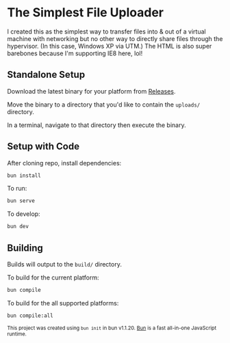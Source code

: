 # The Simplest File Uploader

I created this as the simplest way to transfer files into & out of a virtual
machine with networking but no other way to directly share files through the
hypervisor. (In this case, Windows XP via UTM.) The HTML is also super barebones
because I'm supporting IE8 here, lol!

## Standalone Setup

Download the latest binary for your platform from
[Releases](https://github.com/ilynxcat/the-simplest-uploader/releases).

Move the binary to a directory that you'd like to contain the `uploads/`
directory.

In a terminal, navigate to that directory then execute the binary.

## Setup with Code

After cloning repo, install dependencies:

```bash
bun install
```

To run:

```bash
bun serve
```

To develop:

```bash
bun dev
```

## Building

Builds will output to the `build/` directory.

To build for the current platform:

```bash
bun compile
```

To build for the all supported platforms:

```bash
bun compile:all
```

<small>This project was created using <code>bun init</code> in bun v1.1.20.
<a href="https://bun.sh" target="_blank">Bun</a> is a fast all-in-one JavaScript
runtime.</small>
